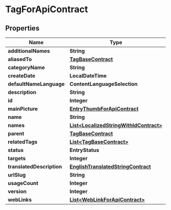 

# TagForApiContract


## Properties

| Name | Type | Description | Notes |
|------------ | ------------- | ------------- | -------------|
|**additionalNames** | **String** |  |  [optional] |
|**aliasedTo** | [**TagBaseContract**](TagBaseContract.md) |  |  [optional] |
|**categoryName** | **String** |  |  [optional] |
|**createDate** | **LocalDateTime** |  |  [optional] |
|**defaultNameLanguage** | **ContentLanguageSelection** |  |  [optional] |
|**description** | **String** |  |  [optional] |
|**id** | **Integer** |  |  [optional] |
|**mainPicture** | [**EntryThumbForApiContract**](EntryThumbForApiContract.md) |  |  [optional] |
|**name** | **String** |  |  [optional] |
|**names** | [**List&lt;LocalizedStringWithIdContract&gt;**](LocalizedStringWithIdContract.md) |  |  [optional] |
|**parent** | [**TagBaseContract**](TagBaseContract.md) |  |  [optional] |
|**relatedTags** | [**List&lt;TagBaseContract&gt;**](TagBaseContract.md) |  |  [optional] |
|**status** | **EntryStatus** |  |  [optional] |
|**targets** | **Integer** |  |  [optional] |
|**translatedDescription** | [**EnglishTranslatedStringContract**](EnglishTranslatedStringContract.md) |  |  [optional] |
|**urlSlug** | **String** |  |  [optional] |
|**usageCount** | **Integer** |  |  [optional] |
|**version** | **Integer** |  |  [optional] |
|**webLinks** | [**List&lt;WebLinkForApiContract&gt;**](WebLinkForApiContract.md) |  |  [optional] |



